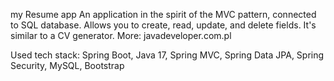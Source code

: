 my Resume app
An application in the spirit of the MVC pattern, connected to SQL database. Allows you to create, read, update, and delete fields. It's similar to a CV generator. 
More: javadeveloper.com.pl


Used tech stack:
Spring Boot,
Java 17,
Spring MVC,
Spring Data JPA,
Spring Security,
MySQL,
Bootstrap
